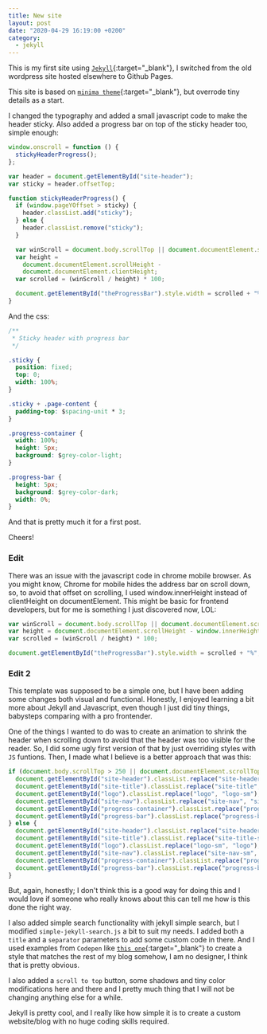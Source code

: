 ```yaml
---
title: New site
layout: post
date: "2020-04-29 16:19:00 +0200"
category:
  - jekyll
---
```


This is my first site using [`Jekyll`](https://jekyllrb.com/){:target="\_blank"}, I switched from the old wordpress site hosted elsewhere to Github Pages.

This site is based on [`minima theme`](https://github.com/jekyll/minima){:target="\_blank"}, but overrode tiny details as a start.

I changed the typography and added a small javascript code to make the header sticky. Also added a progress bar on top of the sticky header too, simple enough:

```js
window.onscroll = function () {
  stickyHeaderProgress();
};

var header = document.getElementById("site-header");
var sticky = header.offsetTop;

function stickyHeaderProgress() {
  if (window.pageYOffset > sticky) {
    header.classList.add("sticky");
  } else {
    header.classList.remove("sticky");
  }

  var winScroll = document.body.scrollTop || document.documentElement.scrollTop;
  var height =
    document.documentElement.scrollHeight -
    document.documentElement.clientHeight;
  var scrolled = (winScroll / height) * 100;

  document.getElementById("theProgressBar").style.width = scrolled + "%";
}
```

And the css:

```css
/**
 * Sticky header with progress bar
 */

.sticky {
  position: fixed;
  top: 0;
  width: 100%;
}

.sticky + .page-content {
  padding-top: $spacing-unit * 3;
}

.progress-container {
  width: 100%;
  height: 5px;
  background: $grey-color-light;
}

.progress-bar {
  height: 5px;
  background: $grey-color-dark;
  width: 0%;
}
```

And that is pretty much it for a first post.

Cheers!

### Edit

There was an issue with the javascript code in chrome mobile browser. As you might know, Chrome for mobile hides the address bar on scroll down, so, to avoid that offset on scrolling, I used window.innerHeight instead of clientHeight on documentElement. This might be basic for frontend developers, but for me is something I just discovered now, LOL:

```js
var winScroll = document.body.scrollTop || document.documentElement.scrollTop;
var height = document.documentElement.scrollHeight - window.innerHeight;
var scrolled = (winScroll / height) * 100;

document.getElementById("theProgressBar").style.width = scrolled + "%";
```

### Edit 2

This template was supposed to be a simple one, but I have been adding some changes both visual and functional. Honestly, I enjoyed learning a bit more about Jekyll and Javascript, even though I just did tiny things, babysteps comparing with a pro frontender.

One of the things I wanted to do was to create an animation to shrink the header when scrolling down to avoid that the header was too visible for the reader. So, I did some ugly first version of that by just overriding styles with `JS` funtions. Then, I made what I believe is a better approach that was this:

```js
if (document.body.scrollTop > 250 || document.documentElement.scrollTop > 250) {
  document.getElementById("site-header").classList.replace("site-header", "site-header-sm");
  document.getElementById("site-title").classList.replace("site-title", "site-title-sm");
  document.getElementById("logo").classList.replace("logo", "logo-sm");
  document.getElementById("site-nav").classList.replace("site-nav", "site-nav-sm");
  document.getElementById("progress-container").classList.replace("progress-container", "progress-container-sm");
  document.getElementById("progress-bar").classList.replace("progress-bar", "progress-bar-sm");
} else {
  document.getElementById("site-header").classList.replace("site-header-sm", "site-header");
  document.getElementById("site-title").classList.replace("site-title-sm", "site-title");
  document.getElementById("logo").classList.replace("logo-sm", "logo");
  document.getElementById("site-nav").classList.replace("site-nav-sm", "site-nav");
  document.getElementById("progress-container").classList.replace("progress-container-sm", "progress-container");
  document.getElementById("progress-bar").classList.replace("progress-bar-sm", "progress-bar");
}
```

But, again, honestly; I don't think this is a good way for doing this and I would love if someone who really knows about this can tell me how is this done the right way.

I also added simple search functionality with jekyll simple search, but I modified `simple-jekyll-search.js` a bit to suit my needs. I added both a `title` and a `separator` parameters to add some custom code in there. And I used examples from `Codepen` like [`this one`](https://codepen.io/Oddgson/pen/VPrYbv){:target="\_blank"} to create a style that matches the rest of my blog somehow, I am no designer, I think that is pretty obvious.

I also added a `scroll to top` button, some shadows and tiny color modifications here and there and I pretty much thing that I will not be changing anything else for a while.

Jekyll is pretty cool, and I really like how simple it is to create a custom website/blog with no huge coding skills required.
